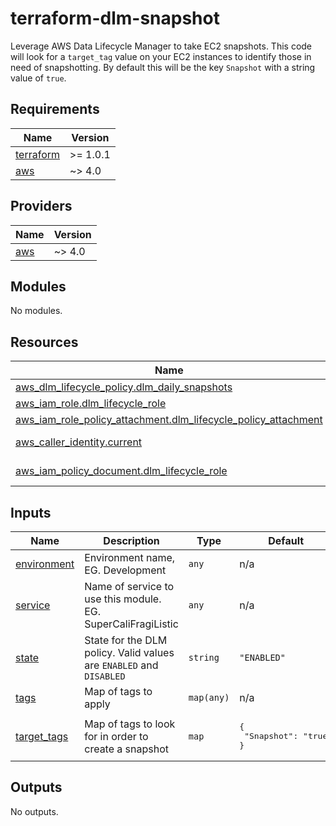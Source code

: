 # terraform-dlm-snapshot
Leverage AWS Data Lifecycle Manager to take EC2 snapshots. This code will look for a `target_tag` value on your EC2 instances to identify those 
in need of snapshotting. By default this will be the key `Snapshot` with a string value of `true`.

<!-- BEGIN_TF_DOCS -->
## Requirements

| Name | Version |
|------|---------|
| <a name="requirement_terraform"></a> [terraform](#requirement\_terraform) | >= 1.0.1 |
| <a name="requirement_aws"></a> [aws](#requirement\_aws) | ~> 4.0 |

## Providers

| Name | Version |
|------|---------|
| <a name="provider_aws"></a> [aws](#provider\_aws) | ~> 4.0 |

## Modules

No modules.

## Resources

| Name | Type |
|------|------|
| [aws_dlm_lifecycle_policy.dlm_daily_snapshots](https://registry.terraform.io/providers/hashicorp/aws/latest/docs/resources/dlm_lifecycle_policy) | resource |
| [aws_iam_role.dlm_lifecycle_role](https://registry.terraform.io/providers/hashicorp/aws/latest/docs/resources/iam_role) | resource |
| [aws_iam_role_policy_attachment.dlm_lifecycle_policy_attachment](https://registry.terraform.io/providers/hashicorp/aws/latest/docs/resources/iam_role_policy_attachment) | resource |
| [aws_caller_identity.current](https://registry.terraform.io/providers/hashicorp/aws/latest/docs/data-sources/caller_identity) | data source |
| [aws_iam_policy_document.dlm_lifecycle_role](https://registry.terraform.io/providers/hashicorp/aws/latest/docs/data-sources/iam_policy_document) | data source |

## Inputs

| Name | Description | Type | Default | Required |
|------|-------------|------|---------|:--------:|
| <a name="input_environment"></a> [environment](#input\_environment) | Environment name, EG. Development | `any` | n/a | yes |
| <a name="input_service"></a> [service](#input\_service) | Name of service to use this module. EG. SuperCaliFragiListic | `any` | n/a | yes |
| <a name="input_state"></a> [state](#input\_state) | State for the DLM policy. Valid values are `ENABLED` and `DISABLED` | `string` | `"ENABLED"` | no |
| <a name="input_tags"></a> [tags](#input\_tags) | Map of tags to apply | `map(any)` | n/a | yes |
| <a name="input_target_tags"></a> [target\_tags](#input\_target\_tags) | Map of tags to look for in order to create a snapshot | `map` | <pre>{<br>  "Snapshot": "true"<br>}</pre> | no |

## Outputs

No outputs.
<!-- END_TF_DOCS -->
